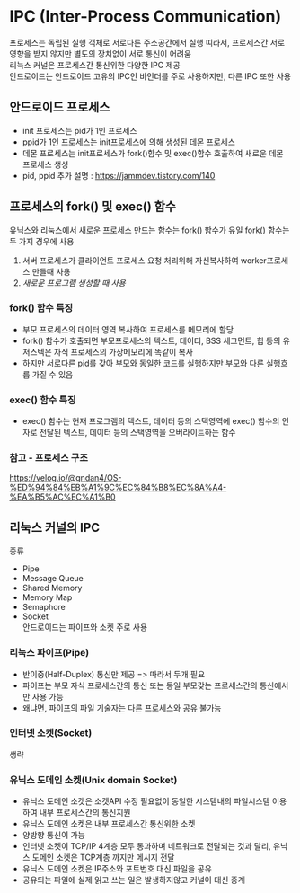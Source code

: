 # IPC (Inter-Process Communication)
프로세스는 독립된 실행 객체로 서로다른 주소공간에서 실행 
띠라서, 프로세스간 서로 영향을 받지 않지만 별도의 장치없이 서로 통신이 어려움  
리눅스 커널은 프로세스간 통신위한 다양한 IPC 제공  
안드로이드는 안드로이드 고유의 IPC인 바인더를 주로 사용하지만, 다른 IPC 또한 사용  

## 안드로이드 프로세스
- init 프로세스는 pid가 1인 프로세스
- ppid가 1인 프로세스는 init프로세스에 의해 생성된 데몬 프로세스
- 데몬 프로세스는 init프로세스가 fork()함수 및 exec()함수 호출하여 새로운 데몬 프로세스 생성
- pid, ppid 추가 설명 : https://jammdev.tistory.com/140

## 프로세스의 fork() 및 exec() 함수
유닉스와 리눅스에서 새로운 프로세스 만드는 함수는 fork() 함수가 유일 
fork() 함수는 두 가지 경우에 사용  
1. 서버 프로세스가 클라이언트 프로세스 요청 처리위해 자신복사하여 worker프로세스 만들때 사용
2. _새로운 프로그램 생성할 때 사용_

### fork() 함수 특징
- 부모 프로세스의 데이터 영역 복사하여 프로세스를 메모리에 할당
- fork() 함수가 호출되면 부모프로세스의 텍스트, 데이터, BSS 세그먼트, 힙 등의 유저스텍은 자식 프로세스의 가상메모리에 똑같이 복사
- 하지만 서로다른 pid를 갖아 부모와 동일한 코드를 실행하지만 부모와 다른 실행흐름 가질 수 있음 

### exec() 함수 특징
- exec() 함수는 현재 프로그램의 텍스트, 데이터 등의 스택영역에 exec() 함수의 인자로 전달된 텍스트, 데이터 등의 스택영역을 오버라이트하는 함수

### 참고 - 프로세스 구조
https://velog.io/@gndan4/OS-%ED%94%84%EB%A1%9C%EC%84%B8%EC%8A%A4-%EA%B5%AC%EC%A1%B0


## 리눅스 커널의 IPC
종류  
- Pipe
- Message Queue
- Shared Memory
- Memory Map
- Semaphore
- Socket  
안드로이드는 파이프와 소켓 주로 사용

### 리눅스 파이프(Pipe)
- 반이중(Half-Duplex) 통신만 제공 => 따라서 두개 필요
- 파이프는 부모 자식 프로세스간의 통신 또는 동일 부모갖는 프로세스간의 통신에서만 사용 가능
- 왜냐면, 파이프의 파일 기술자는 다른 프로세스와 공유 불가능

### 인터넷 소켓(Socket)
생략  

### 유닉스 도메인 소켓(Unix domain Socket)
- 유닉스 도메인 소켓은 소켓API 수정 필요없이 동일한 시스템내의 파일시스템 이용하여 내부 프로세스간의 통신지원
- 유닉스 도메인 소켓은 내부 프로세스간 통신위한 소켓
- 양방향 통신이 가능
- 인터넷 소켓이 TCP/IP 4계층 모두 통과하며 네트워크로 전달되는 것과 달리, 유닉스 도메인 소켓은 TCP계층 까지만 메시지 전달
- 유닉스 도메인 소켓은 IP주소와 포트번호 대신 파일을 공유
- 공유되는 파일에 실제 읽고 쓰는 일은 발생하지않고 커널이 대신 중계

  

